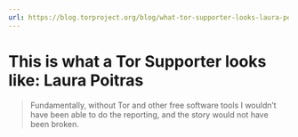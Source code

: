 ```yaml
---
url: https://blog.torproject.org/blog/what-tor-supporter-looks-laura-poitras
---
```


# This is what a Tor Supporter looks like: Laura Poitras

> Fundamentally, without Tor and other free software tools I wouldn’t have been able to do the reporting, and the story would not have been broken.